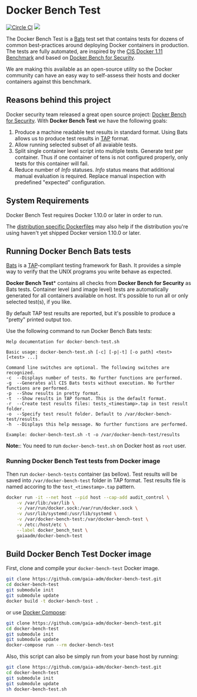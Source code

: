 # Docker Bench Test

[![Circle CI](https://circleci.com/gh/gaia-adm/docker-bench-test.svg?style=svg)](https://circleci.com/gh/gaia-adm/docker-bench-test)  [![](https://badge.imagelayers.io/gaiaadm/docker-bench-test:master.svg)](https://imagelayers.io/?images=gaiaadm/docker-bench-test:master)

The Docker Bench Test is a [Bats](https://github.com/sstephenson/bats) test set that contains tests for dozens of common best-practices around deploying Docker containers in production. The tests are fully automated, are inspired by the [CIS Docker 1.11 Benchmark](https://benchmarks.cisecurity.org/tools2/docker/CIS_Docker_1.11.0_Benchmark_v1.0.0.pdf) and based on [Docker Bench for Security](https://github.com/docker/docker-bench-security).

We are making this available as an open-source utility so the Docker community can have an easy way to self-assess their hosts and docker containers against this benchmark.

## Reasons behind this project

Docker security team released a great open source project: [Docker Bench for Security](https://github.com/docker/docker-bench-security).
With **Docker Bench Test** we have the following goals:

1. Produce a machine readable test results in standard format. Using Bats allows us to produce test results in  [TAP](http://testanything.org/) format.
2. Allow running selected subset of all avaiable tests.
3. Split single container level script into multiple tests. Generate test per container. Thus if one container of tens is not configured properly, only tests for this container will fail.
4. Reduce number of *Info* statuses. *Info* status means that additional manual evaluation is required. Replace manual inspection with predefined "expected" configuration.

## System Requirements

Docker Bench Test requires Docker 1.10.0 or later in order to run.

The [distribution specific Dockerfiles](https://github.com/gaia-adm/docker-bench-test/tree/master/distros) may also help if the distribution you're using haven't yet shipped Docker version 1.10.0 or later.

## Running Docker Bench Bats tests

[Bats](https://github.com/sstephenson/bats) is a [TAP](http://testanything.org/)-compliant testing framework for Bash. It provides a simple way to verify that the UNIX programs you write behave as expected.

**Docker Bench Test*** contains all checks from **Docker Bench for Security** as Bats tests. Container level (and image level) tests are automatically generated for all containers available on host. It's possible to run all or only selected test(s), if you like.

By default TAP test results are reported, but it's possible to produce a "pretty" printed output too.

Use the following command to run Docker Bench Bats tests:

```
Help documentation for docker-bench-test.sh

Basic usage: docker-bench-test.sh [-c] [-p|-t] [-o path] <test> [<test> ...]

Command line switches are optional. The following switches are recognized.
-c  --Displays number of tests. No further functions are performed.
-g  --Generates all CIS Bats tests without execution. No further functions are performed.
-p  --Show results in pretty format.
-t  --Show results in TAP format. This is the default format.
-r  --Create test results files: tests_<timestamp>.tap in test result folder.
-o  --Specify test result folder. Default to /var/docker-bench-test/results.
-h  --Displays this help message. No further functions are performed.

Example: docker-bench-test.sh -t -o /var/docker-bench-test/results
```

**Note:**: You need to run `docker-bench-test.sh` on Docker host as `root` user.

### Running Docker Bench Test tests from Docker image

Then run `docker-bench-tests` container (as bellow). Test results will be saved into `/var/docker-bench-test` folder in TAP format. Test results file is named accoring to the `test_<timestamp>.tap` pattern.

```sh
docker run -it --net host --pid host --cap-add audit_control \
    -v /var/lib:/var/lib \
    -v /var/run/docker.sock:/var/run/docker.sock \
    -v /usr/lib/systemd:/usr/lib/systemd \
    -v /var/docker-bench-test:/var/docker-bench-test \
    -v /etc:/host/etc \
    --label docker_bench_test \
    gaiaadm/docker-bench-test
```

## Build Docker Bench Test Docker image

First, clone and compile your `docker-bench-test` Docker image.

```sh
git clone https://github.com/gaia-adm/docker-bench-test.git
cd docker-bench-test
git submodule init
git submodule update
docker build -t docker-bench-test .
```

or use [Docker Compose](https://docs.docker.com/compose/):
```sh
git clone https://github.com/gaia-adm/docker-bench-test.git
cd docker-bench-test
git submodule init
git submodule update
docker-compose run --rm docker-bench-test
```

Also, this script can also be simply run from your base host by running:

```sh
git clone https://github.com/gaia-adm/docker-bench-test.git
cd docker-bench-test
git submodule init
git submodule update
sh docker-bench-test.sh
```
